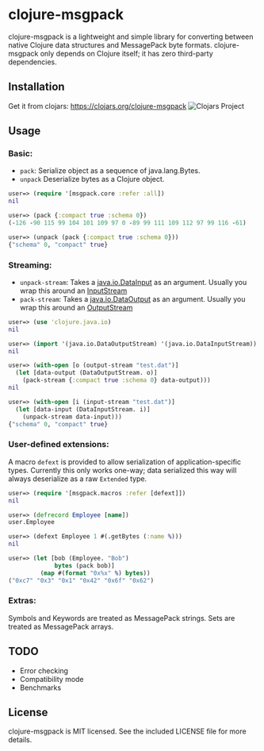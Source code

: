 # clojure-msgpack

clojure-msgpack is a lightweight and simple library for converting
between native Clojure data structures and MessagePack byte formats.
clojure-msgpack only depends on Clojure itself; it has zero third-party
dependencies.

## Installation

Get it from clojars: https://clojars.org/clojure-msgpack
![Clojars Project](http://clojars.org/clojure-msgpack/latest-version.svg)

## Usage

### Basic:
* ```pack```: Serialize object as a sequence of java.lang.Bytes.
* ```unpack``` Deserialize bytes as a Clojure object.
```clojure
user=> (require '[msgpack.core :refer :all])
nil

user=> (pack {:compact true :schema 0})
(-126 -90 115 99 104 101 109 97 0 -89 99 111 109 112 97 99 116 -61)

user=> (unpack (pack {:compact true :schema 0}))
{"schema" 0, "compact" true}
`````

### Streaming:
* ```unpack-stream```: Takes a [java.io.DataInput](http://docs.oracle.com/javase/7/docs/api/java/io/DataInput.html) as an argument. Usually you wrap this around an [InputStream](http://docs.oracle.com/javase/7/docs/api/java/io/InputStream.html)
* ```pack-stream```: Takes a [java.io.DataOutput](http://docs.oracle.com/javase/7/docs/api/java/io/DataOutput.html) as an argument. Usually you wrap this around an [OutputStream](http://docs.oracle.com/javase/7/docs/api/java/io/OutputStream.html)
```clojure
user=> (use 'clojure.java.io)
nil

user=> (import '(java.io.DataOutputStream) '(java.io.DataInputStream))
nil

user=> (with-open [o (output-stream "test.dat")]
  (let [data-output (DataOutputStream. o)]
    (pack-stream {:compact true :schema 0} data-output)))
nil

user=> (with-open [i (input-stream "test.dat")]
  (let [data-input (DataInputStream. i)]
    (unpack-stream data-input)))
{"schema" 0, "compact" true}
```

### User-defined extensions:
A macro ```defext``` is provided to allow serialization of application-specific types. Currently this only works one-way; data serialized this way will always deserialize as a raw ```Extended``` type.
```clojure
user=> (require '[msgpack.macros :refer [defext]])
nil

user=> (defrecord Employee [name])
user.Employee

user=> (defext Employee 1 #(.getBytes (:name %)))
nil

user=> (let [bob (Employee. "Bob")
             bytes (pack bob)]
         (map #(format "0x%x" %) bytes))
("0xc7" "0x3" "0x1" "0x42" "0x6f" "0x62")
```

### Extras:
Symbols and Keywords are treated as MessagePack strings.
Sets are treated as MessagePack arrays.

## TODO
* Error checking
* Compatibility mode
* Benchmarks

## License

clojure-msgpack is MIT licensed. See the included LICENSE file for more details.
